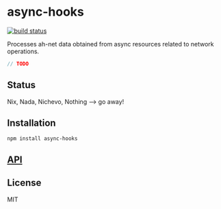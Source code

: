 # async-hooks
[![build status](https://secure.travis-ci.org/thlorenz/async-hooks.png)](http://travis-ci.org/thlorenz/async-hooks)

Processes ah-net data obtained from async resources related to network operations.

```js
// TODO
```

## Status

Nix, Nada, Nichevo, Nothing --> go away!

## Installation

    npm install async-hooks

## [API](https://thlorenz.github.io/async-hooks)


## License

MIT
